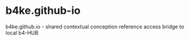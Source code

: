 # b4ke.github-io
b4ke.github.io - shared contextual conception reference access bridge to local b4-HUB
